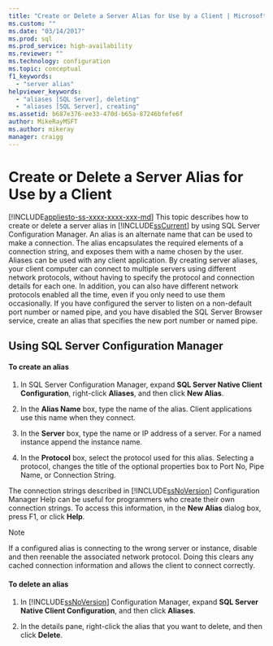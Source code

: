```yaml
---
title: "Create or Delete a Server Alias for Use by a Client | Microsoft Docs"
ms.custom: ""
ms.date: "03/14/2017"
ms.prod: sql
ms.prod_service: high-availability
ms.reviewer: ""
ms.technology: configuration
ms.topic: conceptual
f1_keywords: 
  - "server alias"
helpviewer_keywords: 
  - "aliases [SQL Server], deleting"
  - "aliases [SQL Server], creating"
ms.assetid: b687e376-ee33-470d-b65a-87246bfefe6f
author: MikeRayMSFT
ms.author: mikeray
manager: craigg
---
```

# Create or Delete a Server Alias for Use by a Client
[!INCLUDE[appliesto-ss-xxxx-xxxx-xxx-md](../../includes/appliesto-ss-xxxx-xxxx-xxx-md.md)]
  This topic describes how to create or delete a server alias in [!INCLUDE[ssCurrent](../../includes/sscurrent-md.md)] by using SQL Server Configuration Manager. An alias is an alternate name that can be used to make a connection. The alias encapsulates the required elements of a connection string, and exposes them with a name chosen by the user. Aliases can be used with any client application. By creating server aliases, your client computer can connect to multiple servers using different network protocols, without having to specify the protocol and connection details for each one. In addition, you can also have different network protocols enabled all the time, even if you only need to use them occasionally. If you have configured the server to listen on a non-default port number or named pipe, and you have disabled the SQL Server Browser service, create an alias that specifies the new port number or named pipe.  
  
##  <a name="SSMSProcedure"></a> Using SQL Server Configuration Manager  
  
#### To create an alias  
  
1.  In SQL Server Configuration Manager, expand **SQL Server Native Client Configuration**, right-click **Aliases**, and then click **New Alias**.  
  
2.  In the **Alias Name** box, type the name of the alias. Client applications use this name when they connect.  
  
3.  In the **Server** box, type the name or IP address of a server. For a named instance append the instance name.  
  
4.  In the **Protocol** box, select the protocol used for this alias. Selecting a protocol, changes the title of the optional properties box to Port No, Pipe Name, or Connection String.  
  
 The connection strings described in [!INCLUDE[ssNoVersion](../../includes/ssnoversion-md.md)] Configuration Manager Help can be useful for programmers who create their own connection strings. To access this information, in the **New Alias** dialog box, press F1, or click **Help**.  
  
> [!NOTE]  
>  If a configured alias is connecting to the wrong server or instance, disable and then reenable the associated network protocol. Doing this clears any cached connection information and allows the client to connect correctly.  
  
#### To delete an alias  
  
1.  In [!INCLUDE[ssNoVersion](../../includes/ssnoversion-md.md)] Configuration Manager, expand **SQL Server Native Client Configuration**, and then click **Aliases**.  
  
2.  In the details pane, right-click the alias that you want to delete, and then click **Delete**.  
  
  
